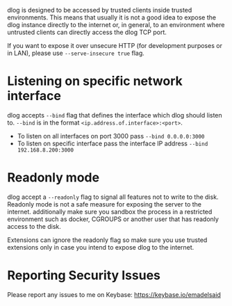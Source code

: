 dlog is designed to be accessed by trusted clients inside trusted environments. This means that usually it is not a good idea to expose the dlog instance directly to the internet or, in general, to an environment where untrusted clients can directly access the dlog TCP port.

If you want to expose it over unsecure HTTP (for development purposes or in LAN), please use `--serve-insecure true` flag.

# Listening on specific network interface

dlog accepts `--bind` flag that defines the interface which dlog should listen to. `--bind` is in the format `<ip.address.of.interface>:<port>`. 

- To listen on all interfaces on port 3000 pass `--bind 0.0.0.0:3000`
- To listen on specific interface pass the interface IP address `--bind 192.168.8.200:3000`

# Readonly mode

dlog accept a `--readonly` flag to signal all features not to write to the disk. Readonly mode is not a safe measure for exposing the server to the internet. additionally make sure you sandbox the process in a restricted environment such as docker, CGROUPS or another user that has readonly access to the disk. 

Extensions can ignore the readonly flag so make sure you use trusted extensions only in case you intend to expose dlog to the internet.


# Reporting Security Issues

Please report any issues to me on Keybase: https://keybase.io/emadelsaid
